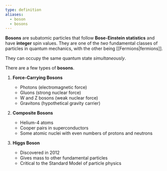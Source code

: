 ```yaml
---
type: definition
aliases:
  - boson
  - bosons
---
```

**Bosons** are subatomic particles that follow **Bose-Einstein statistics** and have **integer** spin values. They are one of the *two* fundamental classes of particles in quantum mechanics, with the other being [[Fermions|fermions]]. 

They can occupy the same quantum state *simultaneously*.

There are a few types of **bosons**.

1. **Force-Carrying Bosons**
   - Photons (electromagnetic force)
   - Gluons (strong nuclear force)
   - W and Z bosons (weak nuclear force)
   - Gravitons (hypothetical gravity carrier)

2. **Composite Bosons**
   - Helium-4 atoms
   - Cooper pairs in superconductors
   - Some atomic nuclei with even numbers of protons and neutrons

3. **Higgs Boson**
   - Discovered in 2012
   - Gives mass to other fundamental particles
   - Critical to the Standard Model of particle physics